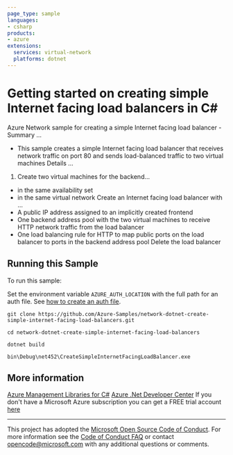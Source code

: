 ```yaml
---
page_type: sample
languages:
- csharp
products:
- azure
extensions:
  services: virtual-network
  platforms: dotnet
---
```


# Getting started on creating simple Internet facing load balancers in C# #

 Azure Network sample for creating a simple Internet facing load balancer -
 Summary ...
 - This sample creates a simple Internet facing load balancer that receives network traffic on
   port 80 and sends load-balanced traffic to two virtual machines
 Details ...
 1. Create two virtual machines for the backend...
 - in the same availability set
 - in the same virtual network
 Create an Internet facing load balancer with ...
 - A public IP address assigned to an implicitly created frontend
 - One backend address pool with the two virtual machines to receive HTTP network traffic from the load balancer
 - One load balancing rule for HTTP to map public ports on the load
   balancer to ports in the backend address pool
 Delete the load balancer


## Running this Sample ##

To run this sample:

Set the environment variable `AZURE_AUTH_LOCATION` with the full path for an auth file. See [how to create an auth file](https://github.com/Azure/azure-libraries-for-net/blob/master/AUTH.md).

    git clone https://github.com/Azure-Samples/network-dotnet-create-simple-internet-facing-load-balancers.git

    cd network-dotnet-create-simple-internet-facing-load-balancers

    dotnet build

    bin\Debug\net452\CreateSimpleInternetFacingLoadBalancer.exe

## More information ##

[Azure Management Libraries for C#](https://github.com/Azure/azure-sdk-for-net/tree/Fluent)
[Azure .Net Developer Center](https://azure.microsoft.com/en-us/develop/net/)
If you don't have a Microsoft Azure subscription you can get a FREE trial account [here](http://go.microsoft.com/fwlink/?LinkId=330212)

---

This project has adopted the [Microsoft Open Source Code of Conduct](https://opensource.microsoft.com/codeofconduct/). For more information see the [Code of Conduct FAQ](https://opensource.microsoft.com/codeofconduct/faq/) or contact [opencode@microsoft.com](mailto:opencode@microsoft.com) with any additional questions or comments.